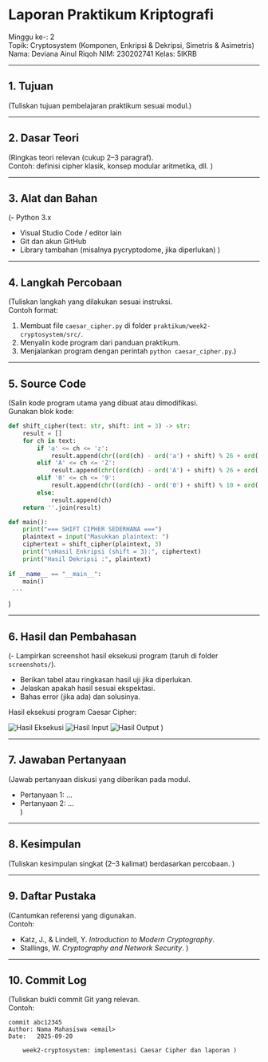 # Laporan Praktikum Kriptografi
Minggu ke-: 2  
Topik: Cryptosystem (Komponen, Enkripsi & Dekripsi, Simetris & Asimetris)  
Nama: Deviana Ainul Riqoh 
NIM: 230202741 
Kelas: 5IKRB 

---

## 1. Tujuan
(Tuliskan tujuan pembelajaran praktikum sesuai modul.)

---

## 2. Dasar Teori
(Ringkas teori relevan (cukup 2–3 paragraf).  
Contoh: definisi cipher klasik, konsep modular aritmetika, dll.  )

---

## 3. Alat dan Bahan
(- Python 3.x  
- Visual Studio Code / editor lain  
- Git dan akun GitHub  
- Library tambahan (misalnya pycryptodome, jika diperlukan)  )

---

## 4. Langkah Percobaan
(Tuliskan langkah yang dilakukan sesuai instruksi.  
Contoh format:
1. Membuat file `caesar_cipher.py` di folder `praktikum/week2-cryptosystem/src/`.
2. Menyalin kode program dari panduan praktikum.
3. Menjalankan program dengan perintah `python caesar_cipher.py`.)

---

## 5. Source Code
(Salin kode program utama yang dibuat atau dimodifikasi.  
Gunakan blok kode:

```python
def shift_cipher(text: str, shift: int = 3) -> str:
    result = []
    for ch in text:
        if 'a' <= ch <= 'z':
            result.append(chr((ord(ch) - ord('a') + shift) % 26 + ord('a')))
        elif 'A' <= ch <= 'Z':
            result.append(chr((ord(ch) - ord('A') + shift) % 26 + ord('A')))
        elif '0' <= ch <= '9':
            result.append(chr((ord(ch) - ord('0') + shift) % 10 + ord('0')))
        else:
            result.append(ch)
    return ''.join(result)

def main():
    print("=== SHIFT CIPHER SEDERHANA ===")
    plaintext = input("Masukkan plaintext: ")
    ciphertext = shift_cipher(plaintext, 3)
    print("\nHasil Enkripsi (shift = 3):", ciphertext)
    print("Hasil Dekripsi :", plaintext)
     
if __name__ == "__main__":
    main()
 ...
```
)

---

## 6. Hasil dan Pembahasan
(- Lampirkan screenshot hasil eksekusi program (taruh di folder `screenshots/`).  
- Berikan tabel atau ringkasan hasil uji jika diperlukan.  
- Jelaskan apakah hasil sesuai ekspektasi.  
- Bahas error (jika ada) dan solusinya. 

Hasil eksekusi program Caesar Cipher:

![Hasil Eksekusi](screenshots/output.png)
![Hasil Input](screenshots/input.png)
![Hasil Output](screenshots/output.png)
)

---

## 7. Jawaban Pertanyaan
(Jawab pertanyaan diskusi yang diberikan pada modul.  
- Pertanyaan 1: …  
- Pertanyaan 2: …  
)
---

## 8. Kesimpulan
(Tuliskan kesimpulan singkat (2–3 kalimat) berdasarkan percobaan.  )

---

## 9. Daftar Pustaka
(Cantumkan referensi yang digunakan.  
Contoh:  
- Katz, J., & Lindell, Y. *Introduction to Modern Cryptography*.  
- Stallings, W. *Cryptography and Network Security*.  )

---

## 10. Commit Log
(Tuliskan bukti commit Git yang relevan.  
Contoh:
```
commit abc12345
Author: Nama Mahasiswa <email>
Date:   2025-09-20

    week2-cryptosystem: implementasi Caesar Cipher dan laporan )
```
